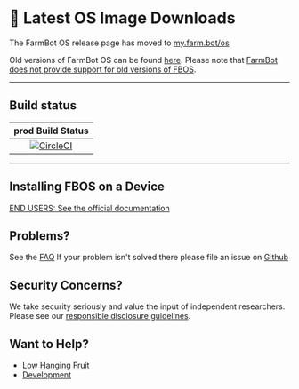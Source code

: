 <!-- DON'T CHANGE THE TEXT BELOW. It is used in documentation links. -->
# :floppy_disk: Latest OS Image Downloads
<!-- DON'T CHANGE THE TEXT ABOVE. It is used in documentation links. -->

The FarmBot OS release page has moved to [my.farm.bot/os](https://my.farm.bot/os)

Old versions of FarmBot OS can be found [here](https://github.com/FarmBot/farmbot_os/releases). Please note that [FarmBot does not provide support for old versions of FBOS](https://software.farm.bot/docs/support-policy).

---

## Build status
| prod Build Status  |
| :---:| 
| [![CircleCI](https://dl.circleci.com/status-badge/img/circleci/NtdZUvrHq6FBZ9fFZUuTER/8NFd7UUV5aaYkhu5ndYibh/tree/prod.svg?style=svg&circle-token=935d7d12accb4dd3933f4a2f3da422849fb2b4b7)](https://dl.circleci.com/status-badge/redirect/circleci/NtdZUvrHq6FBZ9fFZUuTER/8NFd7UUV5aaYkhu5ndYibh/tree/prod) |

---

## Installing FBOS on a Device

[END USERS: See the official documentation](https://software.farm.bot/v14/FarmBot-OS/farmbot-os.html)

## Problems?

See the [FAQ](docs/target_development/target_faq.md)
If your problem isn't solved there please file an issue on [Github](https://github.com/FarmBot/farmbot_os/issues/new)

## Security Concerns?

We take security seriously and value the input of independent researchers. Please see our [responsible disclosure guidelines](https://farm.bot/responsible-disclosure-of-security-vulnerabilities/).

## Want to Help?

 * [Low Hanging Fruit](https://github.com/FarmBot/farmbot_os/search?utf8=%E2%9C%93&q=TODO)
 * [Development](CONTRIBUTING.md)
